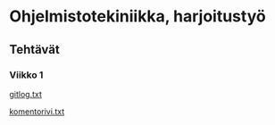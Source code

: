 # Ohjelmistotekiniikka, harjoitustyö
## Tehtävät
### Viikko 1
[gitlog.txt](https://github.com/Nuutti20K/ot-harjoitustyo/blob/master/laskarit/viikko1/gitlog.txt)

[komentorivi.txt](https://github.com/Nuutti20K/ot-harjoitustyo/blob/master/laskarit/viikko1/komentorivi.txt)
